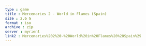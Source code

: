 ```yaml
---
type : game
title : Mercenaries 2 - World in Flames (Spain)
size : 2.6 G
format : iso
archive : zip
server : myrient
link2 : Mercenaries%202%20-%20World%20in%20Flames%20%28Spain%29
---
```

